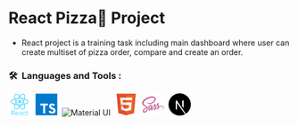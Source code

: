 # React Pizza🍕 Project 

- React project is a training task including main dashboard where user can create multiset of pizza order, compare and create an order.

### 🛠 &nbsp;Languages and Tools :

<p>
<img src="https://github.com/devicons/devicon/blob/master/icons/react/react-original-wordmark.svg" title="React" alt="React" width="40" height="40"/>&nbsp;
<img src="https://github.com/devicons/devicon/blob/master/icons/typescript/typescript-original.svg" title="Spring" alt="Spring" width="40" height="40"/>&nbsp;
<img src="https://repository-images.githubusercontent.com/180328715/fca49300-e7f1-11ea-9f51-cfd949b31560" title="Material UI" alt="Material UI" width="60" height="40"/>&nbsp;
<img src="https://github.com/devicons/devicon/blob/master/icons/html5/html5-original.svg" title="HTML5" alt="HTML" width="40" height="40"/>&nbsp;
<img src="https://github.com/devicons/devicon/blob/master/icons/sass/sass-original.svg" title="Redux" alt="Redux " width="40" height="40"/>&nbsp;
<img src="https://github.com/devicons/devicon/blob/master/icons/nextjs/nextjs-original.svg"  title="CSS3" alt="CSS" width="40" height="40"/>&nbsp;
</p>
